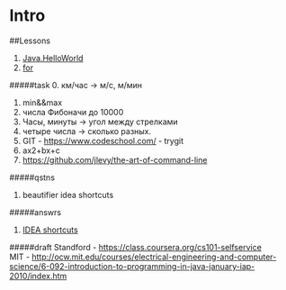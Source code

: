 # Intro
##Lessons
1. [Java.HelloWorld](materials/Java.HelloWorld.md)
2. [for](materials/for.md)

#####task
0. км/час -> м/с, м/мин
1. min&&max
5. числа Фибоначи до 10000
6. Часы, минуты -> угол между стрелками
7. четыре числа -> сколько разных.
34. GIT - https://www.codeschool.com/ - trygit
2. ax2+bx+c
123. https://github.com/jlevy/the-art-of-command-line

#####qstns
1. beautifier idea shortcuts



#####answrs
1. [IDEA shortcuts](materials/IntelliJIDEA_ReferenceCard.pdf)

#####draft
Standford - https://class.coursera.org/cs101-selfservice  
MIT - http://ocw.mit.edu/courses/electrical-engineering-and-computer-science/6-092-introduction-to-programming-in-java-january-iap-2010/index.htm
